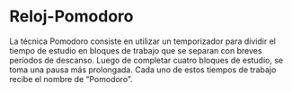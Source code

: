 # Reloj-Pomodoro
La técnica Pomodoro consiste en utilizar un temporizador para dividir el tiempo de estudio en bloques de trabajo que se separan con breves períodos de descanso. Luego de completar cuatro bloques de estudio, se toma una pausa más prolongada. Cada uno de estos tiempos de trabajo recibe el nombre de “Pomodoro”.
